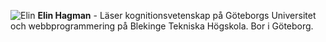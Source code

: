 ![Elin](img/elin50.jpg) **Elin Hagman** - Läser kognitionsvetenskap på Göteborgs Universitet och webbprogrammering på Blekinge Tekniska Högskola. Bor i Göteborg.
